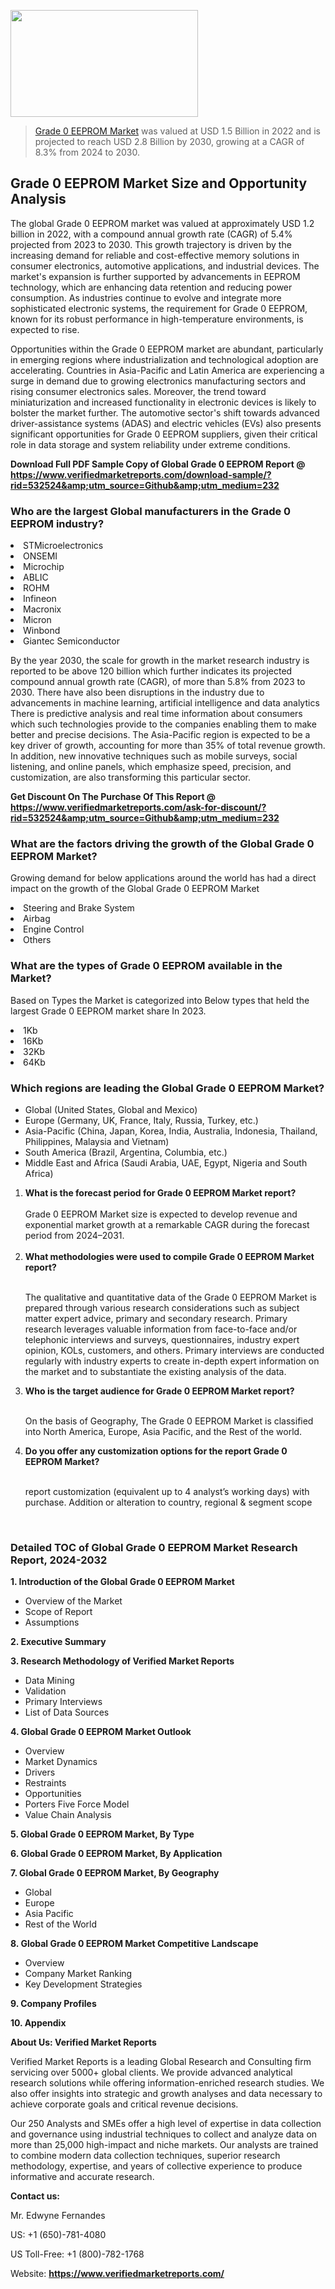 
<img src="https://ffe5etoiles.com/wp-content/uploads/2024/12/MST1-300x171.png" alt="" width="300" height="171" class="alignnone size-medium wp-image-20088" /><blockquote><p><p><a href="https://www.verifiedmarketreports.com/download-sample/?rid=532524&utm_source=Github&utm_medium=232" target="_blank">Grade 0 EEPROM Market</a> was valued at USD 1.5 Billion in 2022 and is projected to reach USD 2.8 Billion by 2030, growing at a CAGR of 8.3% from 2024 to 2030.</p></blockquote><p><h2>Grade 0 EEPROM Market Size and Opportunity Analysis</h2><p>The global Grade 0 EEPROM market was valued at approximately USD 1.2 billion in 2022, with a compound annual growth rate (CAGR) of 5.4% projected from 2023 to 2030. This growth trajectory is driven by the increasing demand for reliable and cost-effective memory solutions in consumer electronics, automotive applications, and industrial devices. The market's expansion is further supported by advancements in EEPROM technology, which are enhancing data retention and reducing power consumption. As industries continue to evolve and integrate more sophisticated electronic systems, the requirement for Grade 0 EEPROM, known for its robust performance in high-temperature environments, is expected to rise.</p><p>Opportunities within the Grade 0 EEPROM market are abundant, particularly in emerging regions where industrialization and technological adoption are accelerating. Countries in Asia-Pacific and Latin America are experiencing a surge in demand due to growing electronics manufacturing sectors and rising consumer electronics sales. Moreover, the trend toward miniaturization and increased functionality in electronic devices is likely to bolster the market further. The automotive sector's shift towards advanced driver-assistance systems (ADAS) and electric vehicles (EVs) also presents significant opportunities for Grade 0 EEPROM suppliers, given their critical role in data storage and system reliability under extreme conditions.</p></p><p class=""><strong>Download Full PDF Sample Copy of Global Grade 0 EEPROM Report @ <a href="https://www.verifiedmarketreports.com/download-sample/?rid=532524&amp;utm_source=Github&amp;utm_medium=232" target="_blank">https://www.verifiedmarketreports.com/download-sample/?rid=532524&amp;utm_source=Github&amp;utm_medium=232</a></strong></p><h3 id="" class="">Who are the largest Global manufacturers in the Grade 0 EEPROM industry?</h3><p><li>STMicroelectronics</li><li> ONSEMI</li><li> Microchip</li><li> ABLIC</li><li> ROHM</li><li> Infineon</li><li> Macronix</li><li> Micron</li><li> Winbond</li><li> Giantec Semiconductor</li></p><div class=""><div class="" dir="" data-message-author-role="" data-message-id="" data-message-model-slug=""><div class=""><div class=""><div class=""><div class="" dir="" data-message-author-role="" data-message-id="" data-message-model-slug=""><div class=""><div class=""><p>By the year 2030, the scale for growth in the market research industry is reported to be above 120 billion which further indicates its projected compound annual growth rate (CAGR), of more than 5.8% from 2023 to 2030. There have also been disruptions in the industry due to advancements in machine learning, artificial intelligence and data analytics There is predictive analysis and real time information about consumers which such technologies provide to the companies enabling them to make better and precise decisions. The Asia-Pacific region is expected to be a key driver of growth, accounting for more than 35% of total revenue growth. In addition, new innovative techniques such as mobile surveys, social listening, and online panels, which emphasize speed, precision, and customization, are also transforming this particular sector.</p><p><strong>Get Discount On The Purchase Of This Report @&nbsp; <a href="https://www.verifiedmarketreports.com/ask-for-discount/?rid=532524&amp;utm_source=Github&amp;utm_medium=232" target="_blank">https://www.verifiedmarketreports.com/ask-for-discount/?rid=532524&amp;utm_source=Github&amp;utm_medium=232</a></strong></p></div></div></div></div></div></div></div></div><h3 id="" class="">What are the factors driving the growth of the Global Grade 0 EEPROM Market?</h3><p id="" class="">Growing demand for below applications around the world has had a direct impact on the growth of the Global Grade 0 EEPROM Market</p><p id="" class=""><li>Steering and Brake System</li><li> Airbag</li><li> Engine Control</li><li> Others</li></p><h3 id="" class="">What are the types of Grade 0 EEPROM available in the Market?</h3><p id="" class="">Based on Types the Market is categorized into Below types that held the largest Grade 0 EEPROM market share In 2023.</p><p id="" class=""><li>1Kb</li><li> 16Kb</li><li> 32Kb</li><li> 64Kb</li></p><h3 id="" class="">Which regions are leading the Global Grade 0 EEPROM Market?</h3><ul><li>Global (United States, Global and Mexico)</li><li>Europe (Germany, UK, France, Italy, Russia, Turkey, etc.)</li><li>Asia-Pacific (China, Japan, Korea, India, Australia, Indonesia, Thailand, Philippines, Malaysia and Vietnam)</li><li>South America (Brazil, Argentina, Columbia, etc.)</li><li>Middle East and Africa (Saudi Arabia, UAE, Egypt, Nigeria and South Africa)</li></ul><p><ol><li><strong>What is the forecast period for Grade 0 EEPROM Market report?<br /></strong><br /><span data-sheets-root="1" data-sheets-value="{&quot;1&quot;:2,&quot;2&quot;:&quot;XXXX size is expected to develop revenue and exponential market growth at a remarkable CAGR during the forecast period from 2024&ndash;2030.&quot;}" data-sheets-userformat="{&quot;2&quot;:12674,&quot;4&quot;:{&quot;1&quot;:2,&quot;2&quot;:16776960},&quot;10&quot;:2,&quot;11&quot;:0,&quot;15&quot;:&quot;Arial&quot;,&quot;16&quot;:12}">Grade 0 EEPROM Market size is expected to develop revenue and exponential market growth at a remarkable CAGR during the forecast period from 2024&ndash;2031.</span><br /><br /></li><li><strong>What methodologies were used to compile Grade 0 EEPROM Market report?<br /><br /></strong><p>The qualitative and quantitative data of the&nbsp;Grade 0 EEPROM Market is prepared through various research considerations such as subject matter expert advice, primary and secondary research. Primary research leverages valuable information from face-to-face and/or telephonic interviews and surveys, questionnaires, industry expert opinion, KOLs, customers, and others. Primary interviews are conducted regularly with industry experts to create in-depth expert information on the market and to substantiate the existing analysis of the data.&nbsp;</p></li><li><strong>Who is the target audience for Grade 0 EEPROM Market report?<br /><br /></strong><p>On the basis of Geography, The&nbsp;Grade 0 EEPROM Market is classified into North America, Europe, Asia Pacific, and the Rest of the world.</p></li><li><strong>Do you offer any customization options for the report Grade 0 EEPROM Market?<br /><br /></strong><p>report customization (equivalent up to 4 analyst&rsquo;s working days) with purchase. Addition or alteration to country, regional &amp; segment scope</p><p>&nbsp;</p></li></ol></p><h3 id="" class="">Detailed TOC of Global Grade 0 EEPROM Market Research Report, 2024-2032</h3><p id="" class=""><strong>1. Introduction of the Global Grade 0 EEPROM Market</strong></p><ul><li>Overview of the Market</li><li>Scope of Report</li><li>Assumptions</li></ul><p id="" class=""><strong>2. Executive Summary</strong></p><p id="" class=""><strong>3. Research Methodology of&nbsp;Verified Market Reports</strong></p><ul><li>Data Mining</li><li>Validation</li><li>Primary Interviews</li><li>List of Data Sources</li></ul><p id="" class=""><strong>4. Global Grade 0 EEPROM Market Outlook</strong></p><ul><li>Overview</li><li>Market Dynamics</li><li>Drivers</li><li>Restraints</li><li>Opportunities</li><li>Porters Five Force Model</li><li>Value Chain Analysis</li></ul><p id="" class=""><strong>5. Global Grade 0 EEPROM Market, By&nbsp;Type</strong></p><p id="" class=""><strong>6. Global Grade 0 EEPROM Market, By Application</strong></p><p id="" class=""><strong>7. Global Grade 0 EEPROM Market, By Geography</strong></p><ul><li>Global</li><li>Europe</li><li>Asia Pacific</li><li>Rest of the World</li></ul><p id="" class=""><strong>8. Global Grade 0 EEPROM Market Competitive Landscape</strong></p><ul><li>Overview</li><li>Company Market Ranking</li><li>Key Development Strategies</li></ul><p id="" class=""><strong>9. Company Profiles</strong></p><p id="" class=""><strong>10. Appendix</strong></p><p id="" class=""><strong>About Us: Verified Market Reports</strong></p><p id="" class="">Verified Market Reports is a leading Global Research and Consulting firm servicing over 5000+ global clients. We provide advanced analytical research solutions while offering information-enriched research studies. We also offer insights into strategic and growth analyses and data necessary to achieve corporate goals and critical revenue decisions.</p><p id="" class="">Our 250 Analysts and SMEs offer a high level of expertise in data collection and governance using industrial techniques to collect and analyze data on more than 25,000 high-impact and niche markets. Our analysts are trained to combine modern data collection techniques, superior research methodology, expertise, and years of collective experience to produce informative and accurate research.</p><p id="" class=""><strong>Contact us:</strong></p><p id="" class="">Mr. Edwyne Fernandes</p><p id="" class="">US: +1 (650)-781-4080</p><p id="" class="">US Toll-Free: +1 (800)-782-1768</p><p id="" class="">Website: <a target="" data-test-app-aware-link=""><strong>https://www.verifiedmarketreports.com/</strong></a></p>
